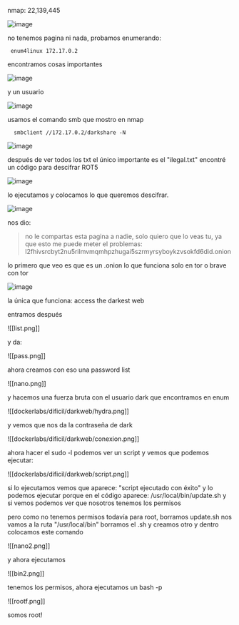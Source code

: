 nmap: 22,139,445 

![image](https://github.com/user-attachments/assets/8de1d2d8-358c-4b12-9c59-13c26a6693da)

no tenemos pagina ni nada, probamos enumerando: 

     enum4linux 172.17.0.2

encontramos cosas importantes

![image](https://github.com/user-attachments/assets/75b5009c-14fb-4fe4-97c5-ec42e818863d)

y un usuario

![image](https://github.com/user-attachments/assets/17b3866b-e075-4f2b-b042-9923c287427f)

usamos el comando smb que mostro en nmap

      smbclient //172.17.0.2/darkshare -N

![image](https://github.com/user-attachments/assets/95cfd42d-5f2a-404c-9a20-2e26d1374e7f)

después de ver todos los txt el único importante es el "ilegal.txt"
encontré un código para descifrar ROT5 

![image](https://github.com/user-attachments/assets/94da370d-b6f5-4cfc-b5a9-a6ffd2f392c7)

lo ejecutamos y colocamos lo que queremos descifrar. 

![image](https://github.com/user-attachments/assets/3f7275bc-0adc-422b-ad72-846ed484037c)

nos dio:
> no le compartas esta pagina a nadie, solo quiero que lo veas tu, ya que esto me puede meter el problemas: l2fhivsrcbyt2nu5rilmvmqmhpzhugai5szrmyrsyboykzvsokfd6did.onion

lo primero que veo es que es un .onion lo que funciona solo en tor o brave con tor

![image](https://github.com/user-attachments/assets/4e00eaa8-3b3d-49e3-bf40-9c9cd9c16481)

la única que funciona: access the darkest web

entramos después  

![[list.png]]

y da:

![[pass.png]]

ahora creamos con eso una password list

![[nano.png]]

y hacemos una fuerza bruta con el usuario dark que encontramos en enum

![[dockerlabs/dificil/darkweb/hydra.png]]

y vemos que nos da la contraseña de dark

![[dockerlabs/dificil/darkweb/conexion.png]]

ahora hacer el sudo -l podemos ver un script y vemos que podemos ejecutar:

![[dockerlabs/dificil/darkweb/script.png]]

si lo ejecutamos vemos que aparece: "script ejecutado con éxito" y lo podemos ejecutar porque en el código aparece: /usr/local/bin/update.sh
y si vemos podemos ver que nosotros tenemos los permisos

pero como no tenemos permisos todavía para root, borramos update.sh
nos vamos a la ruta "/usr/local/bin"
borramos el .sh y creamos otro
y dentro colocamos este comando

![[nano2.png]]

y ahora ejecutamos 

![[bin2.png]]

tenemos los permisos, ahora ejecutamos un bash -p

![[rootf.png]]

 somos root!
